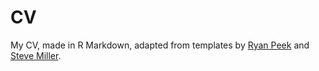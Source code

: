 # CV
My CV, made in R Markdown, adapted from templates by [Ryan Peek](https://github.com/ryanpeek/markdown_cv) and [Steve Miller](https://github.com/svmiller/svm-r-markdown-templates).
